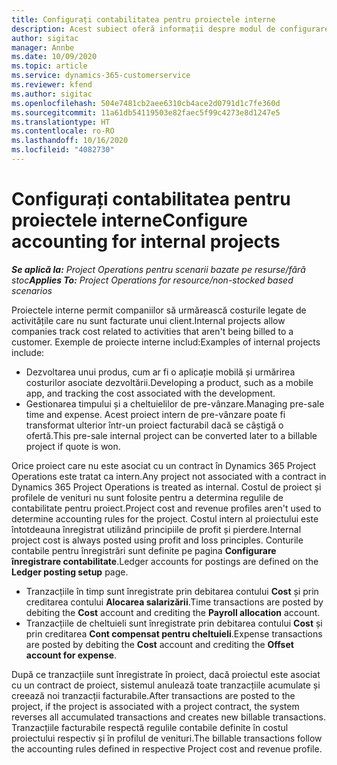 ```yaml
---
title: Configurați contabilitatea pentru proiectele interne
description: Acest subiect oferă informații despre modul de configurare a practicilor contabile pentru proiecte interne în Project Operations.
author: sigitac
manager: Annbe
ms.date: 10/09/2020
ms.topic: article
ms.service: dynamics-365-customerservice
ms.reviewer: kfend
ms.author: sigitac
ms.openlocfilehash: 504e7481cb2aee6310cb4ace2d0791d1c7fe360d
ms.sourcegitcommit: 11a61db54119503e82faec5f99c4273e8d1247e5
ms.translationtype: HT
ms.contentlocale: ro-RO
ms.lasthandoff: 10/16/2020
ms.locfileid: "4082730"
---
```

# <a name="configure-accounting-for-internal-projects"></a><span data-ttu-id="66303-103">Configurați contabilitatea pentru proiectele interne</span><span class="sxs-lookup"><span data-stu-id="66303-103">Configure accounting for internal projects</span></span>

<span data-ttu-id="66303-104">_**Se aplică la:** Project Operations pentru scenarii bazate pe resurse/fără stoc_</span><span class="sxs-lookup"><span data-stu-id="66303-104">_**Applies To:** Project Operations for resource/non-stocked based scenarios_</span></span>

<span data-ttu-id="66303-105">Proiectele interne permit companiilor să urmărească costurile legate de activitățile care nu sunt facturate unui client.</span><span class="sxs-lookup"><span data-stu-id="66303-105">Internal projects allow companies track cost related to activities that aren't being billed to a customer.</span></span> <span data-ttu-id="66303-106">Exemple de proiecte interne includ:</span><span class="sxs-lookup"><span data-stu-id="66303-106">Examples of internal projects include:</span></span>

- <span data-ttu-id="66303-107">Dezvoltarea unui produs, cum ar fi o aplicație mobilă și urmărirea costurilor asociate dezvoltării.</span><span class="sxs-lookup"><span data-stu-id="66303-107">Developing a product, such as a mobile app, and tracking the cost associated with the development.</span></span>
- <span data-ttu-id="66303-108">Gestionarea timpului și a cheltuielilor de pre-vânzare.</span><span class="sxs-lookup"><span data-stu-id="66303-108">Managing pre-sale time and expense.</span></span> <span data-ttu-id="66303-109">Acest proiect intern de pre-vânzare poate fi transformat ulterior într-un proiect facturabil dacă se câștigă o ofertă.</span><span class="sxs-lookup"><span data-stu-id="66303-109">This pre-sale internal project can be converted later to a billable project if quote is won.</span></span>

<span data-ttu-id="66303-110">Orice proiect care nu este asociat cu un contract în Dynamics 365 Project Operations este tratat ca intern.</span><span class="sxs-lookup"><span data-stu-id="66303-110">Any project not associated with a contract in Dynamics 365 Project Operations is treated as internal.</span></span> <span data-ttu-id="66303-111">Costul de proiect și profilele de venituri nu sunt folosite pentru a determina regulile de contabilitate pentru proiect.</span><span class="sxs-lookup"><span data-stu-id="66303-111">Project cost and revenue profiles aren't used to determine accounting rules for the project.</span></span> <span data-ttu-id="66303-112">Costul intern al proiectului este întotdeauna înregistrat utilizând principiile de profit și pierdere.</span><span class="sxs-lookup"><span data-stu-id="66303-112">Internal project cost is always posted using profit and loss principles.</span></span> <span data-ttu-id="66303-113">Conturile contabile pentru înregistrări sunt definite pe pagina **Configurare înregistrare contabilitate**.</span><span class="sxs-lookup"><span data-stu-id="66303-113">Ledger accounts for postings are defined on the **Ledger posting setup** page.</span></span>

- <span data-ttu-id="66303-114">Tranzacțiile în timp sunt înregistrate prin debitarea contului **Cost** și prin creditarea contului **Alocarea salarizării**.</span><span class="sxs-lookup"><span data-stu-id="66303-114">Time transactions are posted by debiting the **Cost** account and crediting the **Payroll allocation** account.</span></span>
- <span data-ttu-id="66303-115">Tranzacțiile de cheltuieli sunt înregistrate prin debitarea contului **Cost** și prin creditarea **Cont compensat pentru cheltuieli**.</span><span class="sxs-lookup"><span data-stu-id="66303-115">Expense transactions are posted by debiting the **Cost** account and crediting the **Offset account for expense**.</span></span>

<span data-ttu-id="66303-116">După ce tranzacțiile sunt înregistrate în proiect, dacă proiectul este asociat cu un contract de proiect, sistemul anulează toate tranzacțiile acumulate și creează noi tranzacții facturabile.</span><span class="sxs-lookup"><span data-stu-id="66303-116">After transactions are posted to the project, if the project is associated with a project contract, the system reverses all accumulated transactions and creates new billable transactions.</span></span> <span data-ttu-id="66303-117">Tranzacțiile facturabile respectă regulile contabile definite în costul proiectului respectiv și în profilul de venituri.</span><span class="sxs-lookup"><span data-stu-id="66303-117">The billable transactions follow the accounting rules defined in respective Project cost and revenue profile.</span></span>


